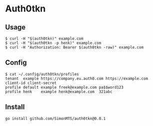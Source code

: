 # Auth0tkn

## Usage

```shell
$ curl -H "$(auth0tkn)" example.com
$ curl -H "$(auth0tkn -p henk)" example.com
$ curl -H "Authorization: Bearer $(auth0tkn -raw)" example.com
```

## Config

```shell
$ cat ~/.config/auth0tkn/profiles
tenant  example https://company.eu.auth0.com https://example.com client-id client-secret
profile default example freek@example.com pa$$word123
profile henk    example henk@example.com  321abc
```

## Install

```shell
go install github.com/SimonMTS/auth0tkn@0.0.1
```
